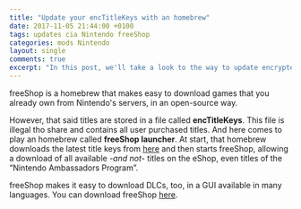 ```yaml
---
title: "Update your encTitleKeys with an homebrew"
date: 2017-11-05 21:44:00 +0100
tags: updates cia Nintendo freeShop
categories: mods Nintendo
layout: single
comments: true
excerpt: "In this post, we'll take a look to the way to update encrypted title keys for freeShop."
---
```

freeShop is a homebrew that makes easy to download games that you already own from Nintendo's servers, in an open-source way.

However, that said titles are stored in a file called **encTitleKeys**. This file is illegal tho share and contains all user purchased titles. And here comes to play an homebrew called **freeShop launcher**. At start, that homebrew downloads the latest title keys from [here](http://3ds.titlekeys.gq) and then starts freeShop, allowing a download of all available _-and not-_ titles on the eShop, even titles of the “Nintendo Ambassadors Program”.

freeShop makes it easy to download DLCs, too, in a GUI available in many languages.
You can download freeShop [here](https://freeshop.pw).